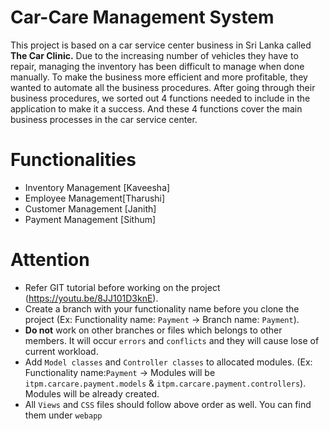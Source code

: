 # Car-Care Management System

This project is based on a car service center business in Sri Lanka called **The Car Clinic.**
Due to the increasing number of vehicles they have to repair, managing the inventory has been difficult to manage when done manually.
To make the business more efficient and more profitable, they wanted to automate all the business procedures.
After going through their business procedures, we sorted out 4 functions needed to include in the application to make it a success.
And these 4 functions cover the main business processes in the car service center.

# Functionalities
- Inventory Management [Kaveesha]
- Employee Management[Tharushi]
- Customer Management [Janith]
- Payment Management [Sithum]

# Attention
- Refer GIT tutorial before working on the project (https://youtu.be/8JJ101D3knE).
- Create a branch with your functionality name before you clone the project (Ex: Functionality name: `Payment` -> Branch name: `Payment`).
- **Do not** work on other branches or files which belongs to other members. It will occur `errors` and `conflicts` and they will cause lose of current workload.
- Add `Model classes` and `Controller classes` to allocated modules. (Ex: Functionality name:`Payment` -> Modules will be `itpm.carcare.payment.models` & `itpm.carcare.payment.controllers`). Modules will be already created.
- All `Views` and `CSS` files should follow above order as well. You can find them under `webapp`
